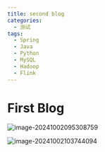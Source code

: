 ```yaml
---
title: second blog
categories: 
  - 测试
tags:
  - Spring
  - Java
  - Python
  - MySQL
  - Hadoop
  - Flink
---
```


# First Blog



![image-20241002095308759](https://images.weserv.nl/?url=https://cdn.jsdelivr.net/gh/slx-world/blog-images@master/image-20241002095308759.png)



![image-20241002103744094](https://images.weserv.nl/?url=https://cdn.jsdelivr.net/gh/slx-world/blog-images@master/image-20241002103744094.png)

